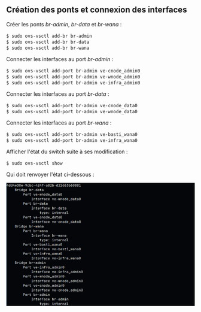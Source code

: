 ## Création des ponts et connexion des interfaces

Créer les ponts *br-admin*, *br-data* et *br-wana* :

```bash,ignore
$ sudo ovs-vsctl add-br br-admin
$ sudo ovs-vsctl add-br br-data
$ sudo ovs-vsctl add-br br-wana
```

Connecter les interfaces au port *br-admin* :
```bash,ignore
$ sudo ovs-vsctl add-port br-admin ve-cnode_admin0
$ sudo ovs-vsctl add-port br-admin ve-wnode_admin0
$ sudo ovs-vsctl add-port br-admin ve-infra_admin0
```

Connecter les interfaces au port *br-data* :
```bash,ignore
$ sudo ovs-vsctl add-port br-admin ve-cnode_data0
$ sudo ovs-vsctl add-port br-admin ve-wnode_data0
```
Connecter les interfaces au port *br-wana* :
```bash,ignore
$ sudo ovs-vsctl add-port br-admin ve-basti_wana0
$ sudo ovs-vsctl add-port br-admin ve-infra_wana0
```

Afficher l'état du switch suite à ses modification :
```bash,ignore
$ sudo ovs-vsctl show
```

Qui doit renvoyer l'état ci-dessous :

![État du switch](/.images/etat.png)
